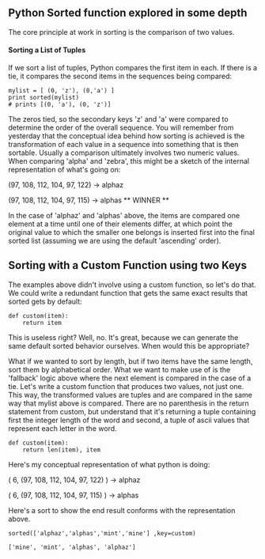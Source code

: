 ## Python Sorted function explored in some depth

The core principle at work in sorting is the comparison of two values.  

#### Sorting a List of Tuples

If we sort a list of tuples, Python compares the first item in each.  If there is a tie, it compares the second items in the sequences being compared:

````
mylist = [ (0, 'z'), (0,'a') ]
print sorted(mylist)
# prints [(0, 'a'), (0, 'z')]
````

The zeros tied, so the secondary keys 'z' and 'a' were compared to determine the order of the overall sequence. 
You will remember from yesterday that the conceptual idea behind how sorting is achieved is the transformation of each value in a sequence into something that is then sortable.  Usually a comparison ultimately involves two numeric values. 
When comparing 'alpha' and 'zebra', this might be a sketch of the internal representation of what's going on:

(97, 108, 112, 104, 97, 122) -> alphaz

(97, 108, 112, 104, 97, 115) -> alphas ** WINNER **

In the case of 'alphaz' and 'alphas' above, the items are compared one element at a time until one of their elements differ, at which point the original value to which the smaller one belongs is inserted first into the final sorted list (assuming we are using the default 'ascending' order).



## Sorting with a Custom Function using two Keys

The examples above didn't involve using a custom function, so let's do that.  We could write a redundant function that gets the same exact results that sorted gets by default:

````
def custom(item):
    return item
````

This is useless right? Well, no. It's great, because we can generate the same default sorted behavior ourselves.  When would this be appropriate? 

What if we wanted to sort by length, but if two items have the same length, sort them by alphabetical order.  What we want to make use of is the 'fallback' logic above where the next element is compared in the case of a tie.  Let's write a custom function that produces two values, not just one.  This way, the transformed values are tuples and are compared in the same way that mylist above is compared. There are no parenthesis in the return statement from custom, but understand that it's returning a tuple containing first the integer length of the word and second, a tuple of ascii values that represent each letter in the word. 

````
def custom(item):
    return len(item), item
````

Here's my conceptual representation of what python is doing:

( 6, (97, 108, 112, 104, 97, 122) ) -> alphaz

( 6, (97, 108, 112, 104, 97, 115) ) -> alphas



Here's a sort to show the end result conforms with the representation above.

````
sorted(['alphaz','alphas','mint','mine'] ,key=custom)

['mine', 'mint', 'alphas', 'alphaz']
````
